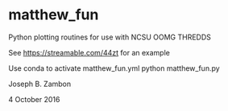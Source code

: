 # matthew_fun
Python plotting routines for use with NCSU OOMG THREDDS

See https://streamable.com/44zt for an example

Use conda to activate matthew_fun.yml
python matthew_fun.py

Joseph B. Zambon

4 October 2016


